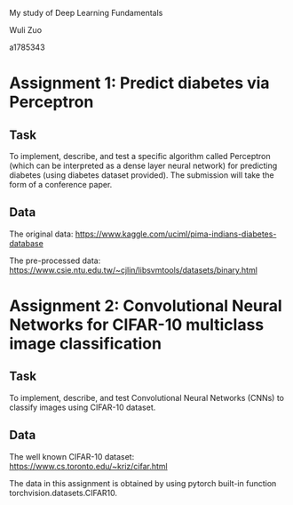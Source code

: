My study of Deep Learning Fundamentals

Wuli Zuo

a1785343

# Assignment 1: Predict diabetes via Perceptron

## Task

To implement, describe, and test a specific algorithm called Perceptron (which can be interpreted as a dense layer neural network) for predicting diabetes (using diabetes dataset provided). The submission will take the form of a conference paper.

## Data

The original data: https://www.kaggle.com/uciml/pima-indians-diabetes-database

The pre-processed data: https://www.csie.ntu.edu.tw/~cjlin/libsvmtools/datasets/binary.html

# Assignment 2: Convolutional Neural Networks for CIFAR-10 multiclass image classification

## Task

To implement, describe, and test Convolutional Neural Networks (CNNs) to classify images using CIFAR-10 dataset.
## Data

The well known CIFAR-10 dataset: https://www.cs.toronto.edu/~kriz/cifar.html

The data in this assignment is obtained by using pytorch built-in function torchvision.datasets.CIFAR10.
